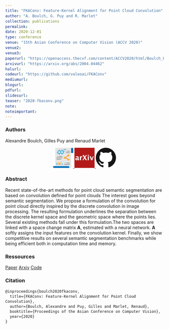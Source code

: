 ```yaml
---
title: "FKAConv: Feature-Kernel Alignment for Point Cloud Convolution"
author: "A. Boulch, G. Puy and R. Marlet"
collection: publications
permalink:
date: 2020-12-01
type: conference
venue: "15th Asian Conference on Computer Vision (ACCV 2020)"
venue2: 
venue3:
paperurl: "https://openaccess.thecvf.com/content/ACCV2020/html/Boulch_FKAConv_Feature-Kernel_Alignment_for_Point_Cloud_Convolution_ACCV_2020_paper.html"
arxivurl: "https://arxiv.org/abs/2004.04462"
halurl: 
codeurl: "https://github.com/valeoai/FKAConv"
mediumurl: 
blogurl: 
pdfurl: 
slidesurl: 
teaser: "2020-fkaconv.png"
note:
noteimportant: 
---
```


### Authors
Alexandre Boulch, Gilles Puy and Renaud Marlet


<p style="text-align:center">
  <a href="https://openaccess.thecvf.com/content/ACCV2020/html/Boulch_FKAConv_Feature-Kernel_Alignment_for_Point_Cloud_Convolution_ACCV_2020_paper.html">
  <img src="/images/logo_paper.png" width="64" class="center" />
  </a>
  <a href="https://arxiv.org/abs/2004.04462">
    <img src="/images/logo_arxiv.png" width="64" class="center" />
  </a>
  <a href="https://github.com/valeoai/FKAConv">
    <img src="/images/logo_github.png" width="64" class="center"/>
  </a>
</p>


### Abstract

Recent state-of-the-art methods for point cloud semantic segmentation are based on convolution defined for point clouds The interest goes beyond semantic segmentation. We propose a formulation of the convolution for point cloud directly inspired by the discrete convolution in image processing. The resulting formulation underlines the separation between the discrete kernel space and the geometric space where the points lies. Several existing methods fall under this formulation.The two spaces are linked with a space change matrix $\mathbf{A}$, estimated with a neural network. $\mathbf{A}$ softly assigns the input features on the convolution kernel. Finally, we show competitive results on several semantic segmentation benchmarks while being efficient both in computation time and memory.

### Ressources

[Paper](https://openaccess.thecvf.com/content/ACCV2020/html/Boulch_FKAConv_Feature-Kernel_Alignment_for_Point_Cloud_Convolution_ACCV_2020_paper.html)
[Arxiv](https://arxiv.org/abs/2004.04462)
[Code](https://github.com/valeoai/FKAConv)

### Citation

```
@inproceedings{boulch2020fkaconv,
  title={FKAConv: Feature-Kernel Alignment for Point Cloud Convolution},
  author={Boulch, Alexandre and Puy, Gilles and Marlet, Renaud},
  booktitle={Proceedings of the Asian Conference on Computer Vision},
  year={2020}
}
```